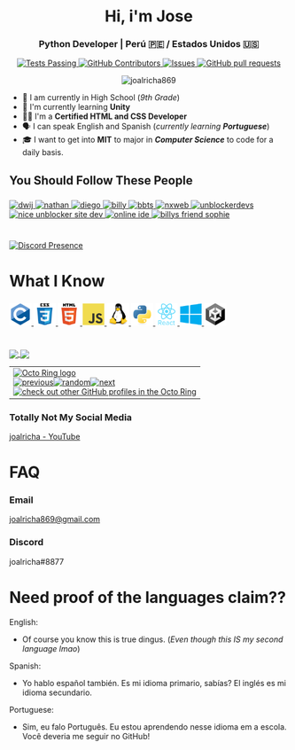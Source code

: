 <h1 align="center">Hi, i'm Jose</h1>
<h3 align="center">Python Developer | Perú 🇵🇪 / Estados Unidos 🇺🇸</h3>

  <p align="center">
    <a href="https://github.com/joalricha869/PyPrompt/actions">
      <img alt="Tests Passing" src="https://github.com/anuraghazra/github-readme-stats/workflows/Test/badge.svg" />
    </a>
    <a href="https://github.com/joalricha869/PyPrompt/graphs/contributors">
      <img alt="GitHub Contributors" src="https://img.shields.io/github/contributors/joalricha869/PyPrompt" />
    </a>
    <a href="https://github.com/joalricha869/PyPrompt/issues">
      <img alt="Issues" src="https://img.shields.io/github/issues/joalricha869/PyPrompt?color=0088ff" />
    </a>
    <a href="https://github.com/joalricha869/PyPrompt/pulls">
      <img alt="GitHub pull requests" src="https://img.shields.io/github/issues-pr/joalricha869/PyPrompt?color=0088ff" />
    </a>
  </p>

<p align="center"><img src="https://user-images.githubusercontent.com/83835381/213813568-9bb2a188-28be-4161-b24d-4904e5dbca48.png" alt="joalricha869" width="300" height="200" /></p>

- 🏫 I am currently in High School (_9th Grade_)
- 🌱 I'm currently learning **Unity**
- 👩‍💻 I'm a **Certified HTML and CSS Developer**
- 🗣 I can speak English and Spanish (_currently learning **Portuguese**_)
- 🎓 I want to get into **MIT** to major in _**Computer Science**_ to code for a daily basis.

## You Should Follow These People

<h3 align="left"> </h3>
<a href="https://github.com/idkDwij" target="_blank" rel="nonreferrer">
<img src="https://avatars.githubusercontent.com/u/94942567?v=4" alt="dwij" width="60" height="60"/> </a>
<a href="https://github.com/BigBoyTaco" target="_blank" rel="nonreferrer">
<img src="https://avatars.githubusercontent.com/u/90655713?v=4" alt="nathan" width="60" height="60"/> </a>
<a href="https://github.com/theclosedbitter" target="_blank" rel="nonreferrer">
<img src="https://avatars.githubusercontent.com/u/117611091?v=4" alt="diego" width="60" height="60"/> </a>
<a href="https://github.com/SmallMenace" target="_blank" rel="nonreferrer">
<img src="https://avatars.githubusercontent.com/u/120416956?v=4" alt="billy" width="60" height="60"/> </a>
<a href="https://github.com/BigBoyTacoStudios" target="_blank" rel="nonreferrer">
<img src="https://avatars.githubusercontent.com/u/97241739?s=96&v=4" alt="bbts" width="60" height="60"/> </a>
<a href="https://github.com/NXWeb-Corperation" target="_blank" rel="nonreferrer">
<img src="https://avatars.githubusercontent.com/u/103967995?s=200&v=4" alt="nxweb" width="60" height="60"/> </a>
<a href="https://github.com/TitaniumNetwork" target="_blank" rel="nonreferrer">
<img src="https://avatars.githubusercontent.com/u/109880871?s=200&v=4" alt="unblockerdevs" width="60" height="60"/> </a>
<a href="https://github.com/lioxryt" target="_blank" rel="nonreferrer">
<img src="https://avatars.githubusercontent.com/u/91391994?v=4" alt="nice unblocker site dev" width="60" height="60"/> </a>
<a href="https://github.com/codedamn" target="_blank" rel="nonreferrer">
<img src="https://avatars.githubusercontent.com/u/37881195?s=200&v=4" alt="online ide" width="60" height="60"/> </a>
<a href="https://github.com/LadyTitanos" target="_blank" rel="nonreferrer">
<img src="https://avatars.githubusercontent.com/u/126709336?v=4" alt="billys friend sophie" width="60" height="60"/> </a>

# 

[![Discord Presence](https://lanyard.cnrad.dev/api/849827353335955478)](https://discord.com/users/849827353335955478)

# What I Know
<h3 align="left"> </h3>
<a href="https://www.cprogramming.com/" target="_blank" rel="noreferrer"> 
<img src="https://raw.githubusercontent.com/devicons/devicon/master/icons/c/c-original.svg" alt="c" width="40" height="40"/> </a> 
<a href="https://www.w3schools.com/css/" target="_blank" rel="noreferrer"> 
<img src="https://raw.githubusercontent.com/devicons/devicon/master/icons/css3/css3-original-wordmark.svg" alt="css3" width="40" height="40"/> </a>
<a href="https://www.w3.org/html/" target="_blank" rel="noreferrer">
<img src="https://raw.githubusercontent.com/devicons/devicon/master/icons/html5/html5-original-wordmark.svg" alt="html5" width="40" height="40"/> </a>
<a href="https://developer.mozilla.org/en-US/docs/Web/JavaScript" target="_blank" rel="noreferrer"> 
<img src="https://raw.githubusercontent.com/devicons/devicon/master/icons/javascript/javascript-original.svg" alt="javascript" width="40" height="40"/> </a> 
<a href="https://www.linux.org/" target="_blank" rel="noreferrer">
<img src="https://raw.githubusercontent.com/devicons/devicon/master/icons/linux/linux-original.svg" alt="linux" width="40" height="40"/> </a>
<a href="https://www.python.org" target="_blank" rel="noreferrer">
<img src="https://raw.githubusercontent.com/devicons/devicon/master/icons/python/python-original.svg" alt="python" width="40" height="40"/> </a> <a href="https://reactjs.org/" target="_blank" rel="noreferrer"> 
<img src="https://raw.githubusercontent.com/devicons/devicon/master/icons/react/react-original-wordmark.svg" alt="react" width="40" height="40"/> </a>
<a href="https://www.windows.com" target="_blank" rel="noreferrer">
<img src="https://raw.githubusercontent.com/devicons/devicon/1119b9f84c0290e0f0b38982099a2bd027a48bf1/icons/windows8/windows8-original.svg" alt="windows" width="40" height="40"/> </a>
<a href="https://unity.com/" target="_blank" rel="noreferrer"> <img src="https://github.com/neonek26/testgraph2/blob/main/tu3gt6ysfxq71.webp" alt="unity" width="40" height="40"/> </a>


# 

<p>
  <a href="https://github.com/joalricha869/github-readme-stats">
    <img align="center" src="https://bellomia-readme-stats.vercel.app/api?username=joalricha869&show_icons=true&theme=merko" />
  </a>
  <a href="https://github.com/joalricha869/github-readme-stats">
    <img align="center" src="https://bellomia-readme-stats.vercel.app/api/top-langs/?username=joalricha869&layout=compact&show_icons=true&theme=merko" />
  </a>
  <table><tbody><tr><td><a href="https://octo-ring.com/"><img src="https://octo-ring.com/static/img/widget/top.png" width="99%" alt="Octo Ring logo" align="top"></a><br><a href="https://octo-ring.com/p/joalricha869/prev"><img src="https://octo-ring.com/static/img/widget/prev.png" width="33%" alt="previous" align="top" title="previous profile"></a><a href="https://octo-ring.com/p/joalricha869/random"><img src="https://octo-ring.com/static/img/widget/random.png" width="33%" alt="random" align="top" title="random profile"></a><a href="https://octo-ring.com/p/joalricha869/next"><img src="https://octo-ring.com/static/img/widget/next.png" width="33%" alt="next" align="top" title="next profile"></a><br><a href="https://octo-ring.com/"><img src="https://octo-ring.com/static/img/widget/bottom.png" width="99%" alt="check out other GitHub profiles in the Octo Ring" align="top"></a></td></tr></tbody></table>
</p>


### Totally Not My Social Media

[joalricha - YouTube](https://www.youtube.com/channel/UCCAJQLCgq0HAeCYGrwVG1qQ)

# FAQ

### Email
joalricha869@gmail.com

### Discord
joalricha#8877


# Need proof of the languages claim??

English:
- Of course you know this is true dingus. (_Even though this IS my second language lmao_)

Spanish:
- Yo hablo español también. Es mi idioma primario, sabías? El inglés es mi idioma secundario.

Portuguese:
- Sim, eu falo Português. Eu estou aprendendo nesse idioma em a escola. Você deveria me seguir no GitHub!

